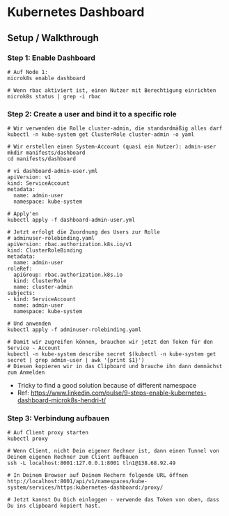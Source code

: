 # Kubernetes Dashboard 

## Setup / Walkthrough 

### Step 1: Enable Dashboard 

```
# Auf Node 1:
microk8s enable dashboard 

# Wenn rbac aktiviert ist, einen Nutzer mit Berechtigung einrichten 
microk8s status | grep -i rbac 
```

### Step 2: Create a user and bind it to a specific role 

```
# Wir verwenden die Rolle cluster-admin, die standardmäßig alles darf 
kubectl -n kube-system get ClusterRole cluster-admin -o yaml

# Wir erstellen einen System-Account (quasi ein Nutzer): admin-user 
mkdir manifests/dashboard 
cd manifests/dashboard
```

```
# vi dashboard-admin-user.yml 
apiVersion: v1
kind: ServiceAccount
metadata:
  name: admin-user
  namespace: kube-system
```

```
# Apply'en 
kubectl apply -f dashboard-admin-user.yml 
```

```
# Jetzt erfolgt die Zuordnung des Users zur Rolle 
# adminuser-rolebinding.yaml
apiVersion: rbac.authorization.k8s.io/v1
kind: ClusterRoleBinding
metadata:
  name: admin-user
roleRef:
  apiGroup: rbac.authorization.k8s.io
  kind: ClusterRole
  name: cluster-admin
subjects:
- kind: ServiceAccount
  name: admin-user
  namespace: kube-system
```

```
# Und anwenden 
kubectl apply -f adminuser-rolebinding.yaml 
```

```
# Damit wir zugreifen können, brauchen wir jetzt den Token für den Service - Account
kubectl -n kube-system describe secret $(kubectl -n kube-system get secret | grep admin-user | awk '{print $1}')
# Diesen kopieren wir in das Clipboard und brauche ihn dann demnächst zum Anmelden 
```

  * Tricky to find a good solution because of different namespace 
  * Ref:  https://www.linkedin.com/pulse/9-steps-enable-kubernetes-dashboard-microk8s-hendri-t/


### Step 3: Verbindung aufbauen 

```
# Auf Client proxy starten
kubectl proxy 

# Wenn Client, nicht Dein eigener Rechner ist, dann einen Tunnel von Deinem eigenen Rechner zum Client aufbauen  
ssh -L localhost:8001:127.0.0.1:8001 tln1@138.68.92.49

# In Deinem Browser auf Deinem Rechern folgende URL öffnen 
http://localhost:8001/api/v1/namespaces/kube-system/services/https:kubernetes-dashboard:/proxy/

# Jetzt kannst Du Dich einloggen - verwende das Token von oben, dass Du ins clipboard kopiert hast. 
```
